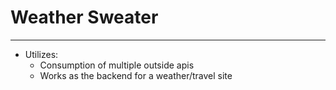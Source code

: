# Weather Sweater
---

- Utilizes:
  - Consumption of multiple outside apis
  - Works as the backend for a weather/travel site


